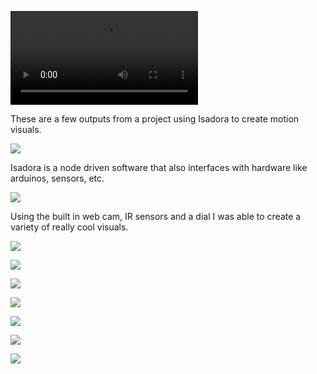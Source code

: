 ![](https://res.cloudinary.com/yaminateo/video/upload/v1637120269/project/isadora/academy-leader_eryomr.mp4)

These are a few outputs from a project using Isadora to create motion visuals.

![](https://res.cloudinary.com/yaminateo/image/upload/v1637119624/project/isadora/604e6a3ea8cd2be7c9c89736_Screenshot_2013-11-05_00.33.13_bq7fm2.png)

Isadora is a node driven software that also interfaces with hardware like arduinos, sensors, etc.

![](https://res.cloudinary.com/yaminateo/image/upload/v1637121210/project/isadora/IMG_0008_culnun.jpg)

Using the built in web cam, IR sensors and a dial I was able to create a variety of really cool visuals.

![](https://res.cloudinary.com/yaminateo/image/upload/v1637119625/project/isadora/604e6a334cfde041003ff69b_Screenshot_2013-10-15_15.16.05_svedfe.png)

![](https://res.cloudinary.com/yaminateo/image/upload/v1637119625/project/isadora/604e6a33c2649a7265b26abe_Screenshot_2013-10-15_15.08.19_a6nwp7.png)

![](https://res.cloudinary.com/yaminateo/image/upload/v1637121095/project/isadora/CleanShot_-_2021-11-16_at_22.44.28_2x_lyq2gb.png)

![](https://res.cloudinary.com/yaminateo/image/upload/v1637121059/project/isadora/CleanShot_-_2021-11-16_at_22.48.48_zrc93q.gif)

![](https://res.cloudinary.com/yaminateo/image/upload/v1637121053/project/isadora/CleanShot_-_2021-11-16_at_22.49.48_tfw6qr.gif)

![](https://res.cloudinary.com/yaminateo/image/upload/w_1000,ar_16:9,c_fill,g_auto,e_sharpen/v1637120374/project/isadora/Screenshot_2013-10-08_00.50.00_ppwo1r.png)

![](https://res.cloudinary.com/yaminateo/image/upload/v1637121105/project/isadora/CleanShot_-_2021-11-16_at_22.44.09_2x_ganuxr.png)
